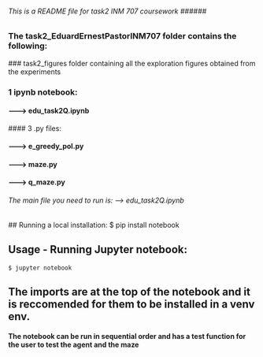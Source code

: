 
   ###### This is a README file for task2 INM 707 coursework ######


### The task2_EduardErnestPastorINM707 folder contains the following:



### task2_figures folder containing all the exploration figures obtained from the experiments

### 1 ipynb notebook:

#### ---> edu_task2Q.ipynb

#### 3 .py files:

#### ---> e_greedy_pol.py
#### ---> maze.py
#### ---> q_maze.py



  ###### The main file you need to run is: --> edu_task2Q.ipynb  #######

## Running a local installation:
	 $ pip install notebook

## Usage - Running Jupyter notebook:

	$ jupyter notebook

## The imports are at the top of the notebook and it is reccomended for them to be installed in a venv env.

#### The notebook can be run in sequential order and has a test function for the user to test the agent and the maze




